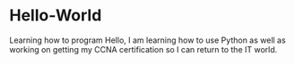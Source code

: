# Hello-World
Learning how to program
Hello,
I am learning how to use Python as well as working on getting my CCNA certification so I can return to the IT world.
